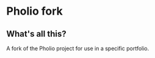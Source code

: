 Pholio fork
==========

What's all this?
----------------

A fork of the Pholio project for use in a specific portfolio.